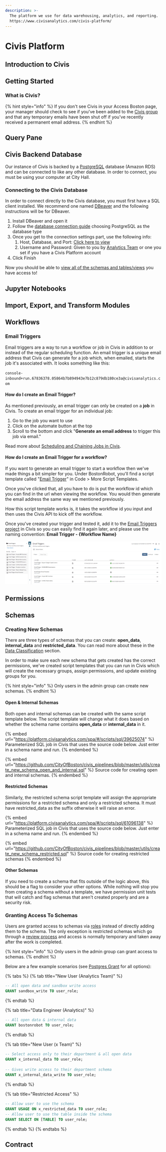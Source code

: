 ```yaml
---
description: >-
  The platform we use for data warehousing, analytics, and reporting.
  https://www.civisanalytics.com/civis-platform/
---
```


# Civis Platform

## Introduction to Civis

## Getting Started

### What is Civis?

{% hint style="info" %}
If you don't see Civis in your Access Boston page, your manager should check to see if you've been added to the [Civis group](https://access.boston.gov/group-management) and that any temporary emails have been shut off if you've recently received a permanent email address.
{% endhint %}

## Query Pane

## Civis Backend Database

Our instance of Civis is backed by a [PostgreSQL](databases.md#postgres) database (Amazon RDS) and can be connected to like any other database. In order to connect, you must be using your computer at City Hall.

### Connecting to the Civis Database

In order to connect directly to the Civis database, you must first have a SQL client installed. We recommend one named [DBeaver](dbeaver.md#overview) and the following instructions will be for DBeaver.&#x20;

1. Install DBeaver and open it
2. Follow the [database connection guide](dbeaver.md#how-do-i-create-a-new-database-connection) choosing PostgreSQL as the database type
3. Once you get to the connection settings part, use the following info:
   1. Host, Database, and Port: [Click here to view](https://app.gitbook.com/@boston/s/analytics-internal/guides/civis/connecting-to-civis-in-dbeaver)
   2. Username and Password: Given to you by [Analytics Team](../../../#connect-with-us) or one you set if you have a Civis Platform account
4. Click Finish

Now you should be able to [view all of the schemas and tables/views](https://github.com/dbeaver/dbeaver/wiki/Database-Navigator) you have access to!

## Jupyter Notebooks

## Import, Export, and Transform Modules

## Workflows

### Email Triggers

Email triggers are a way to run a workflow or job in Civis in addition to or instead of the regular scheduling function. An email trigger is a unique email address that Civis can generate for a job which, when emailed, starts the job it's associated with. It looks something like this:

`console-inbound+run.67836378.05864b7b894943e7b12c879db180ce3a@civisanalytics.com`

#### How do I create an Email Trigger?

As mentioned previously, an email trigger can only be created on a **job** in Civis. To create an email trigger for an individual job:

1. Go to the job you want to use
2. Click on the automate button at the top
3. Scroll to the bottom and click "**Generate an email address** to trigger this job via email."

Read more about [Scheduling and Chaining Jobs in Civis](https://civis.zendesk.com/hc/en-us/articles/213752583-Schedule-and-Chain-Jobs).

#### How do I create an Email Trigger for a workflow?

If you want to generate an email trigger to start a workflow then we've made things a bit simpler for you. Under BostonRobot, you'll find a script template called "[Email Trigger](https://platform.civisanalytics.com/spa/#/scripts/new?type=custom\&fromTemplateId=77467)" in Code > More Script Templates.

Once you've clicked that, all you have to do is put the workflow id which you can find in the url when viewing the workflow. You would then generate the email address the same way we mentioned previously.

How this script template works is, it takes the workflow id you input and then uses the Civis API to kick off the workflow.

Once you've created your trigger and tested it, add it to the [Email Triggers project](https://platform.civisanalytics.com/spa/#/projects/134640) in Civis so you can easily find it again later, and please use the naming convention: **Email Trigger - {Workflow Name}**

![](<../../../.gitbook/assets/image (3).png>)

## Permissions

## Schemas

### Creating New Schemas

There are three types of schemas that you can create: **open\_data**, **internal\_data** and **restricted\_data**. You can read more about these in the [Data Classification](../../data-platform.md#data-classification) section.

In order to make sure each new schema that gets created has the correct permissions, we've created script templates that you can run in Civis which will create the necessary groups, assign permissions, and update existing groups for you.

{% hint style="info" %}
Only users in the admin group can create new schemas.
{% endhint %}

#### Open & Internal Schemas

Both open and internal schemas can be created with the same script template below. The script template will change what it does based on whether the schema name contains **open\_data** or **internal\_data** in it.

{% embed url="https://platform.civisanalytics.com/spa/#/scripts/sql/39625074" %}
Parameterized SQL job in Civis that uses the source code below. Just enter in a schema name and run.
{% endembed %}

{% embed url="https://github.com/CityOfBoston/civis_pipelines/blob/master/utils/create_new_schema_open_and_internal.sql" %}
Source code for creating open and internal schemas.
{% endembed %}

#### Restricted Schemas

Similarly, the restricted schema script template will assign the appropriate permissions for a restricted schema and only a restricted schema. It must have restricted\_data as the suffix otherwise it will raise an error.

{% embed url="https://platform.civisanalytics.com/spa/#/scripts/sql/61096138" %}
Parameterized SQL job in Civis that uses the source code below. Just enter in a schema name and run.
{% endembed %}

{% embed url="https://github.com/CityOfBoston/civis_pipelines/blob/master/utils/create_new_schema_restricted.sql" %}
Source code for creating restricted schemas
{% endembed %}

#### Other Schemas

If you need to create a schema that fits outside of the logic above, this should be a flag to consider your other options. While nothing will stop you from creating a schema without a template, we have permission unit tests that will catch and flag schemas that aren't created properly and are a security risk.

### Granting Access To Schemas

Users are granted access to schemas via [roles](https://app.gitbook.com/@boston/s/analytics-internal/guides/civis/civis-platform-management#database-roles) instead of directly adding them to the schema. The only exception is restricted schemas which go through a [review process](../../data-platform.md#restricted-data) and access is normally temporary and taken away after the work is completed.

{% hint style="info" %}
Only users in the admin group can grant access to schemas.
{% endhint %}

Below are a few example scenarios (see [Postgres Grant](https://www.postgresql.org/docs/current/sql-grant.html) for all options):

{% tabs %}
{% tab title="New User (Analytics Team)" %}
```sql
-- All open data and sandbox write access
GRANT sandbox_write TO user_role;
```
{% endtab %}

{% tab title="Data Engineer (Analytics)" %}
```sql
-- All open data & internal data
GRANT bostonrobot TO user_role;
```
{% endtab %}

{% tab title="New User (x Team)" %}
```sql
-- Select access only to their department & all open data
GRANT x_internal_data TO user_role;

-- Gives write access to their department schema
GRANT x_internal_data_write TO user_role;
```
{% endtab %}

{% tab title="Restricted Access" %}
```sql
-- Allow user to use the schema
GRANT USAGE ON x_restricted_data TO user_role;
-- Allow user to use the table inside the schema
GRANT SELECT ON [TABLE] TO user_role;
```
{% endtab %}
{% endtabs %}

## Contract
